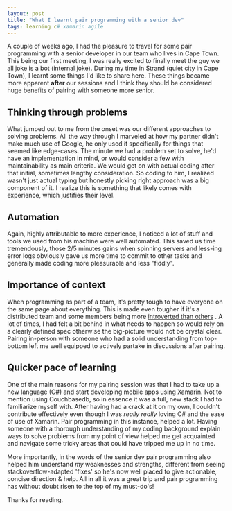 ```yaml
---
layout: post
title: "What I learnt pair programming with a senior dev"
tags: learning c# xamarin agile
---
```

A couple of weeks ago, I had the pleasure to travel for some pair programming with a senior developer in our team who lives in Cape Town. This being our first meeting, I was really excited to finally meet the guy we all joke is a bot (internal joke). During my time in Strand (quiet city in Cape Town), I learnt some things I'd like to share here. These things became more apparent **after** our sessions and I think they should be considered huge benefits of pairing with someone more senior.
<!--more-->

## Thinking through problems

What jumped out to me from the onset was our different approaches to solving problems. All the way through I marveled at how my partner didn't make much use of Google, he only used it specifically for things that seemed like edge-cases. The minute we had a problem set to solve, he'd have an implementation in mind, or would consider a few with maintainability as main criteria. We would get on with actual coding after that initial, sometimes lengthy consideration. So coding to him, I realized wasn't just actual typing but honestly picking right approach was a big component of it. I realize this is something that likely comes with experience, which justifies their level.

## Automation

Again, highly attributable to more experience, I noticed a lot of stuff and tools we used from his machine were well automated. This saved us time tremendously, those 2/5 minutes gains when spinning servers and less-ing error logs obviously gave us more time to commit to other tasks and generally made coding more pleasurable and less "fiddly".

## Importance of context

When programming as part of a team, it's pretty tough to have everyone on the same page about everything. This is made even tougher if it's a distributed team and some members being more [introverted than others](https://hbr.org/2016/04/run-meetings-that-are-fair-to-introverts-women-and-remote-workers) . A lot of times, I had felt a bit behind in what needs to happen so would rely on a clearly defined spec otherwise the big-picture would not be crystal clear. Pairing in-person with someone who had a solid understanding from top-bottom left me well equipped to actively partake in discussions after pairing. 

## Quicker pace of learning

One of the main reasons for my pairing session was that I had to take up a new language (C#) and start developing mobile apps using Xamarin. Not to mention using Couchbasedb, so in essence it was a full, new stack I had to familiarize myself with. After having had a crack at it on my own, I couldn't contribute effectively even though I was _really_ *really* loving C# and the ease of use of Xamarin. Pair programming in this instance, helped a lot. Having someone with a thorough understanding of my coding background explain ways to solve problems from my point of view helped me get acquainted and navigate some tricky areas that could have tripped me up in no time.

More importantly, in the words of the senior dev pair programming also helped him understand _my_ weaknesses and strengths, different from seeing stackoverflow-adapted 'fixes' so he's now well placed to give actionable, concise direction & help. All in all it was a great trip and pair programming has without doubt risen to the top of my must-do's!

Thanks for reading.